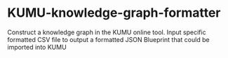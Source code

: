 # KUMU-knowledge-graph-formatter
Construct a knowledge graph in the KUMU online tool. Input specific formatted CSV file to output a formatted JSON Blueprint that could be imported into KUMU
